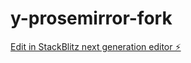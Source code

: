 # y-prosemirror-fork

[Edit in StackBlitz next generation editor ⚡️](https://stackblitz.com/~/github.com/BadrulFlut/y-prosemirror-fork)